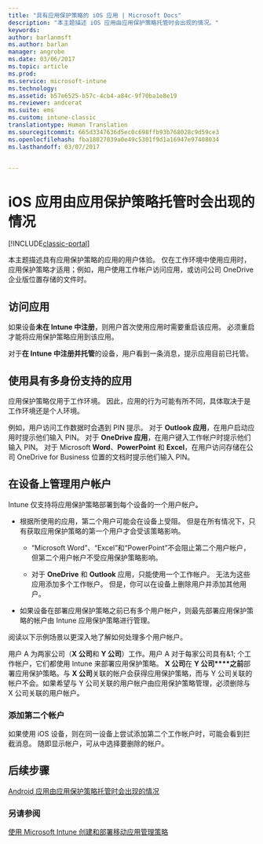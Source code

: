 ```yaml
---
title: "具有应用保护策略的 iOS 应用 | Microsoft Docs"
description: "本主题描述 iOS 应用由应用保护策略托管时会出现的情况。"
keywords: 
author: barlanmsft
ms.author: barlan
manager: angrobe
ms.date: 03/06/2017
ms.topic: article
ms.prod: 
ms.service: microsoft-intune
ms.technology: 
ms.assetid: b57e6525-b57c-4cb4-a84c-9f70ba1e8e19
ms.reviewer: andcerat
ms.suite: ems
ms.custom: intune-classic
translationtype: Human Translation
ms.sourcegitcommit: 665d3347636d5ec0c698ffb93b768028c9d59ce3
ms.openlocfilehash: fba18027039a0e49c5301f9d1a16947e97408034
ms.lasthandoff: 03/07/2017


---
```


# <a name="what-to-expect-when-your-ios-app-is-managed-by-app-protection-policies"></a>iOS 应用由应用保护策略托管时会出现的情况

[!INCLUDE[classic-portal](../includes/classic-portal.md)]

 本主题描述具有应用保护策略的应用的用户体验。 仅在工作环境中使用应用时，应用保护策略才适用；例如，用户使用工作帐户访问应用，或访问公司 OneDrive 企业版位置存储的文件时。

##  <a name="access-apps"></a>访问应用

如果设备**未在 Intune 中注册**，则用户首次使用应用时需要重启该应用。  必须重启才能将应用保护策略应用到该应用。 

<!--- The following screenshot from the Skype app illustrates this restart request: --->


<!---  ![Screenshot of the iOS device showing PIN prompt](../media/appmanagement/iOS_AppPINPrompt.png) --->

对于**在 Intune 中注册并托管**的设备，用户看到一条消息，提示应用目前已托管。

##  <a name="use-apps-with-multi-identity-support"></a>使用具有多身份支持的应用

应用保护策略仅用于工作环境。 因此，应用的行为可能有所不同，具体取决于是工作环境还是个人环境。

 例如，用户访问工作数据时会遇到 PIN 提示。 对于 **Outlook 应用**，在用户启动应用时提示他们输入 PIN。 对于 **OneDrive 应用**，在用户键入工作帐户时提示他们输入 PIN。  对于 Microsoft **Word**、**PowerPoint** 和 **Excel**，在用户访问存储在公司 OneDrive for Business 位置的文档时提示他们输入 PIN。

##  <a name="manage-user-accounts-on-the-device"></a>在设备上管理用户帐户

Intune 仅支持将应用保护策略部署到每个设备的一个用户帐户。

* 根据所使用的应用，第二个用户可能会在设备上受阻。 但是在所有情况下，只有获取应用保护策略的第一个用户才会受该策略影响。
  * “Microsoft Word”、“Excel”和“PowerPoint”不会阻止第二个用户帐户，但第二个用户帐户不受应用保护策略影响。  

  * 对于 **OneDrive** 和 **Outlook** 应用，只能使用一个工作帐户。 无法为这些应用添加多个工作帐户。 但是，你可以在设备上删除用户并添加其他用户。

* 如果设备在部署应用保护策略之前已有多个用户帐户，则最先部署应用保护策略的帐户由 Intune 应用保护策略进行管理。


阅读以下示例场景以更深入地了解如何处理多个用户帐户。

用户 A 为两家公司（**X 公司**和 **Y 公司**）工作。用户 A 对于每家公司具有&1; 个工作帐户，它们都使用 Intune 来部署应用保护策略。 **X 公司**在 **Y 公司****之前**部署应用保护策略。与 **X 公司**关联的帐户会获得应用保护策略，而与 Y 公司关联的帐户不会。如果希望与 Y 公司关联的用户帐户由应用保护策略管理，必须删除与 X 公司关联的用户帐户。

### <a name="add-a-second-account"></a>添加第二个帐户

如果使用 iOS 设备，则在同一设备上尝试添加第二个工作帐户时，可能会看到拦截消息。 随即显示帐户，可从中选择要删除的帐户。

## <a name="next-steps"></a>后续步骤
[Android 应用由应用保护策略托管时会出现的情况](user-experience-for-mam-enabled-android-apps-with-microsoft-intune.md)
### <a name="see-also"></a>另请参阅
[使用 Microsoft Intune 创建和部署移动应用管理策略](create-and-deploy-mobile-app-management-policies-with-microsoft-intune.md)

